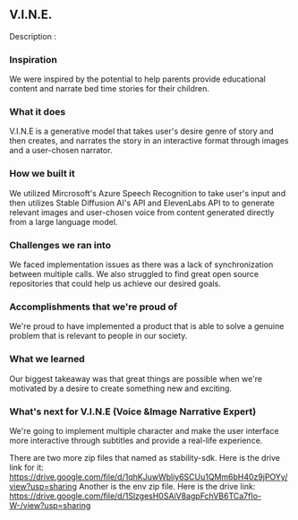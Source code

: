 ## V.I.N.E. ##

Description :

### Inspiration
We were inspired by the potential to help parents provide educational content and narrate bed time stories for their children. 
### What it does
V.I.N.E is a generative model that takes user's desire genre of story and then creates, and narrates the story in an interactive format through images and a user-chosen narrator.

### How we built it
We utilized Mircrosoft's Azure Speech Recognition to take user's input and then utilizes Stable Diffusion AI's API and ElevenLabs API to to generate relevant images and user-chosen voice from content generated directly from a large language model. 

### Challenges we ran into
We faced implementation issues as there was a lack of synchronization between multiple calls. We also struggled to find great open source repositories that could help us achieve our desired goals.

### Accomplishments that we're proud of
We're proud to have implemented a product that is able to solve a genuine problem that is relevant to people in our society.

### What we learned
Our biggest takeaway was that great things are possible when we're motivated by a desire to create something new and exciting.

### What's next for V.I.N.E (Voice &Image Narrative Expert)
We're going to implement multiple character and make the user interface more interactive through subtitles and provide a real-life experience.

There are two more zip files that named as stability-sdk. Here is the drive link for it: https://drive.google.com/file/d/1qhKJuwWbliy6SCUu1QMm6bH40z9jPOYy/view?usp=sharing
Another is the env zip file. Here is the drive link: https://drive.google.com/file/d/1SlzgesH0SAiV8agpFchVB6TCa7fIo-W-/view?usp=sharing
